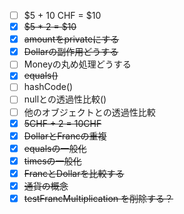 - [ ] $5 + 10 CHF = $10
- [x] ~~$5 * 2 = $10~~
- [x] ~~amountをprivateにする~~
- [x] ~~Dollarの副作用どうする~~
- [ ] Moneyの丸め処理どうする
- [x] ~~equals()~~
- [ ] hashCode()
- [ ] nullとの透過性比較()
- [ ] 他のオブジェクトとの透過性比較
- [x] ~~5CHF + 2 = 10CHF~~
- [x] ~~DollarとFrancの重複~~
- [x] ~~equalsの一般化~~
- [x] ~~timesの一般化~~
- [x] ~~FrancとDollarを比較する~~
- [x] ~~通貨の概念~~
- [x] ~~testFrancMultiplication を削除する？~~